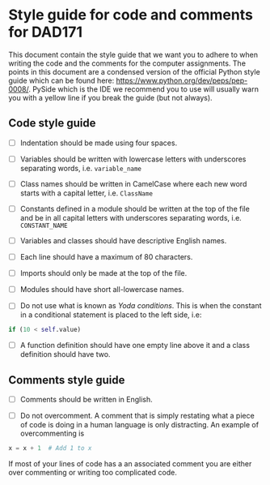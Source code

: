 # Style guide for code and comments for DAD171

This document contain the style guide that we want you to adhere to when
writing the code and the comments for the computer assignments. The points
in this document are a condensed version of the official Python style guide
which can be found here: https://www.python.org/dev/peps/pep-0008/. PySide
which is the IDE we recommend you to use will usually warn you with a yellow
line if you break the guide (but not always).


## Code style guide

- [ ] Indentation should be made using four spaces.

- [ ] Variables should be written with lowercase letters with underscores
separating words, i.e. `variable_name`

- [ ] Class names should be written in CamelCase where each new word
starts with a capital letter, i.e. `ClassName`

- [ ] Constants defined in a module should be written at the top of the file and be
in all capital letters with underscores separating words, i.e. `CONSTANT_NAME`

- [ ] Variables and classes should have descriptive English names.

- [ ] Each line should have a maximum of 80 characters.

- [ ] Imports should only be made at the top of the file.

- [ ] Modules should have short all-lowercase names.

- [ ] Do not use what is known as *Yoda conditions*. This is when the constant in a
conditional statement is placed to the left side, i.e:
 ```python
 if (10 < self.value)
 ```

- [ ] A function definition should have one empty line above it
and a class definition should have two.

## Comments style guide

- [ ] Comments should be written in English.

- [ ] Do not overcomment. A comment that is simply restating what a piece
of code is doing in a human language is only distracting. An example of overcommenting is
 ```python
 x = x + 1  # Add 1 to x
 ```
 If most of your lines of code has a an associated comment you are
 either over commenting or writing too complicated code.

